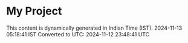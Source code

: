 # My Project

This content is dynamically generated in Indian Time (IST): 2024-11-13 05:18:41 IST
Converted to UTC: 2024-11-12 23:48:41 UTC
